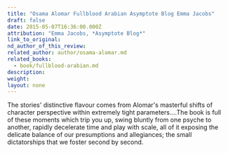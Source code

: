```yaml
---
title: "Osama Alomar Fullblood Arabian Asymptote Blog Emma Jacobs"
draft: false
date: 2015-05-07T16:36:00.000Z
attribution: "Emma Jacobs, *Asymptote Blog*"
link_to_original:
nd_author_of_this_review:
related_author: author/osama-alomar.md
related_books:
  - book/fullblood-arabian.md
description:
weight:
layout: none
---
```

The stories' distinctive flavour comes from Alomar's masterful shifts of character perspective within extremely tight parameters.…The book is full of these moments which trip you up, swing bluntly from one psyche to another, rapidly decelerate time and play with scale, all of it exposing the delicate balance of our presumptions and allegiances; the small dictatorships that we foster second by second.

